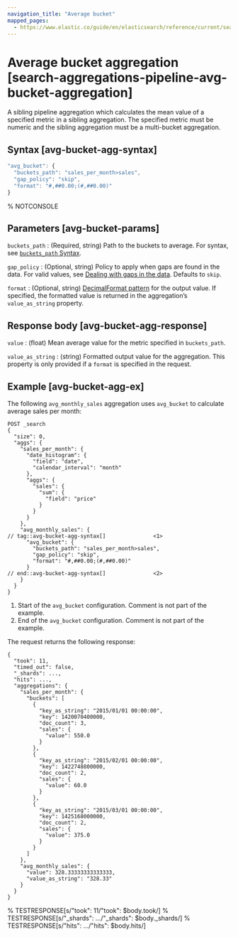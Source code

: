 ```yaml
---
navigation_title: "Average bucket"
mapped_pages:
  - https://www.elastic.co/guide/en/elasticsearch/reference/current/search-aggregations-pipeline-avg-bucket-aggregation.html
---
```


# Average bucket aggregation [search-aggregations-pipeline-avg-bucket-aggregation]


A sibling pipeline aggregation which calculates the mean value of a specified metric in a sibling aggregation. The specified metric must be numeric and the sibling aggregation must be a multi-bucket aggregation.

## Syntax [avg-bucket-agg-syntax]

```js
"avg_bucket": {
  "buckets_path": "sales_per_month>sales",
  "gap_policy": "skip",
  "format": "#,##0.00;(#,##0.00)"
}
```
%  NOTCONSOLE


## Parameters [avg-bucket-params]

`buckets_path`
:   (Required, string) Path to the buckets to average. For syntax, see [`buckets_path` Syntax](/reference/data-analysis/aggregations/pipeline.md#buckets-path-syntax).

`gap_policy`
:   (Optional, string) Policy to apply when gaps are found in the data. For valid values, see [Dealing with gaps in the data](/reference/data-analysis/aggregations/pipeline.md#gap-policy). Defaults to `skip`.

`format`
:   (Optional, string) [DecimalFormat pattern](https://docs.oracle.com/en/java/javase/11/docs/api/java.base/java/text/DecimalFormat.md) for the output value. If specified, the formatted value is returned in the aggregation’s `value_as_string` property.


## Response body [avg-bucket-agg-response]

`value`
:   (float) Mean average value for the metric specified in `buckets_path`.

`value_as_string`
:   (string) Formatted output value for the aggregation. This property is only provided if a `format` is specified in the request.


## Example [avg-bucket-agg-ex]

The following `avg_monthly_sales` aggregation uses `avg_bucket` to calculate average sales per month:

```console
POST _search
{
  "size": 0,
  "aggs": {
    "sales_per_month": {
      "date_histogram": {
        "field": "date",
        "calendar_interval": "month"
      },
      "aggs": {
        "sales": {
          "sum": {
            "field": "price"
          }
        }
      }
    },
    "avg_monthly_sales": {
// tag::avg-bucket-agg-syntax[]               <1>
      "avg_bucket": {
        "buckets_path": "sales_per_month>sales",
        "gap_policy": "skip",
        "format": "#,##0.00;(#,##0.00)"
      }
// end::avg-bucket-agg-syntax[]               <2>
    }
  }
}
```

1. Start of the `avg_bucket` configuration. Comment is not part of the example.
2. End of the `avg_bucket` configuration. Comment is not part of the example.


The request returns the following response:

```console-result
{
  "took": 11,
  "timed_out": false,
  "_shards": ...,
  "hits": ...,
  "aggregations": {
    "sales_per_month": {
      "buckets": [
        {
          "key_as_string": "2015/01/01 00:00:00",
          "key": 1420070400000,
          "doc_count": 3,
          "sales": {
            "value": 550.0
          }
        },
        {
          "key_as_string": "2015/02/01 00:00:00",
          "key": 1422748800000,
          "doc_count": 2,
          "sales": {
            "value": 60.0
          }
        },
        {
          "key_as_string": "2015/03/01 00:00:00",
          "key": 1425168000000,
          "doc_count": 2,
          "sales": {
            "value": 375.0
          }
        }
      ]
    },
    "avg_monthly_sales": {
      "value": 328.33333333333333,
      "value_as_string": "328.33"
    }
  }
}
```
%  TESTRESPONSE[s/"took": 11/"took": $body.took/]
%  TESTRESPONSE[s/"_shards": \.\.\./"_shards": $body._shards/]
%  TESTRESPONSE[s/"hits": \.\.\./"hits": $body.hits/]


